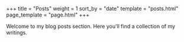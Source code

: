 +++
title = "Posts"
weight = 1
sort_by = "date"
template = "posts.html"
page_template = "page.html"
+++

Welcome to my blog posts section. Here you'll find a collection of my writings.